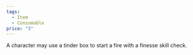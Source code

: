 ```yaml
---  
tags:  
  - Item  
  - Consumable  
price: "3"  
---  
```

A character may use a tinder box to start a fire with a finesse skill check.